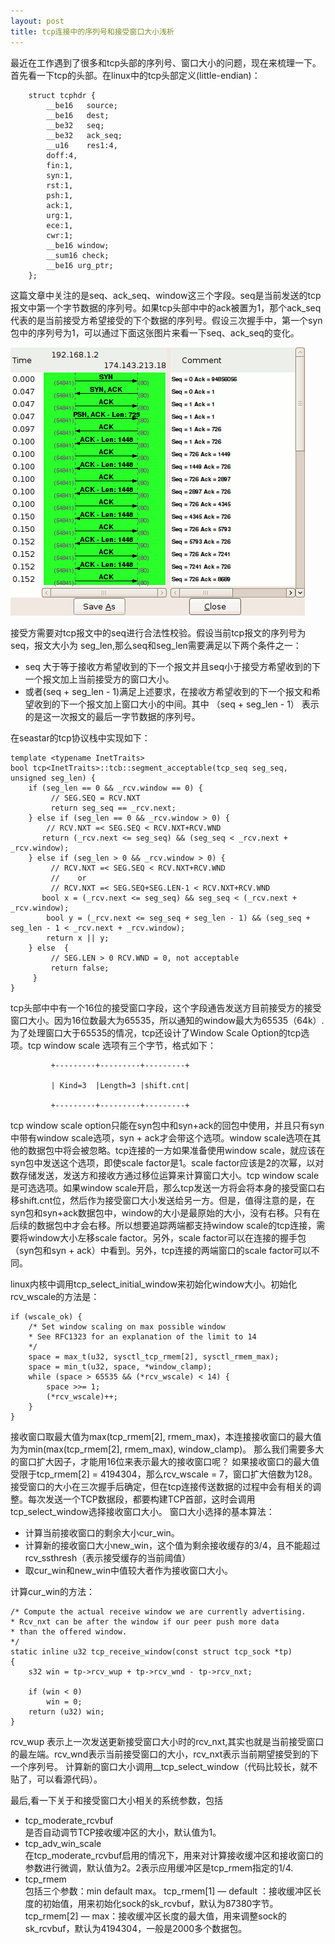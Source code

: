```yaml
---
layout: post
title: tcp连接中的序列号和接受窗口大小浅析 
---
```


最近在工作遇到了很多和tcp头部的序列号、窗口大小的问题，现在来梳理一下。  
首先看一下tcp的头部。在linux中的tcp头部定义(little-endian)：

		struct tcphdr {
		    __be16	 source;
		    __be16	 dest;
		    __be32	 seq;
		    __be32	 ack_seq;
		    __u16	 res1:4,
		    doff:4,
		    fin:1,
		    syn:1,
		    rst:1,
		    psh:1,
		    ack:1,
		    urg:1,
		    ece:1,
		    cwr:1;
		    __be16 window;
		    __sum16 check;
		    __be16 urg_ptr;
		};
		
这篇文章中关注的是seq、ack_seq、window这三个字段。seq是当前发送的tcp报文中第一个字节数据的序列号。如果tcp头部中中的ack被置为1，那个ack_seq代表的是当前接受方希望接受的下个数据的序列号。假设三次握手中，第一个syn包中的序列号为1，可以通过下面这张图片来看一下seq、ack_seq的变化。


<img src="https://raw.githubusercontent.com/hsiven/MarkdownPhotos/master/blog_4/tcp_flow_seq.png">



接受方需要对tcp报文中的seq进行合法性校验。假设当前tcp报文的序列号为seq，报文大小为 seg_len,那么seq和seg_len需要满足以下两个条件之一：

* 	seq 大于等于接收方希望收到的下一个报文并且seq小于接受方希望收到的下一个报文加上当前接受方的窗口大小。
*  或者(seq + seg_len - 1)满足上述要求，在接收方希望收到的下一个报文和希望收到的下一个报文加上窗口大小的中间。其中 （seq + seg_len - 1） 表示的是这一次报文的最后一字节数据的序列号。

在seastar的tcp协议栈中实现如下：

	template <typename InetTraits>
	bool tcp<InetTraits>::tcb::segment_acceptable(tcp_seq seg_seq, unsigned seg_len) {
        if (seg_len == 0 && _rcv.window == 0) {
     	     // SEG.SEQ = RCV.NXT
     	     return seg_seq == _rcv.next;
        } else if (seg_len == 0 && _rcv.window > 0) {
            // RCV.NXT =< SEG.SEQ < RCV.NXT+RCV.WND
           return (_rcv.next <= seg_seq) && (seg_seq < _rcv.next + _rcv.window);
        } else if (seg_len > 0 && _rcv.window > 0) {
     	     // RCV.NXT =< SEG.SEQ < RCV.NXT+RCV.WND
      	     //    or
      	     // RCV.NXT =< SEG.SEQ+SEG.LEN-1 < RCV.NXT+RCV.WND
           bool x = (_rcv.next <= seg_seq) && seg_seq < (_rcv.next + _rcv.window);
      	    bool y = (_rcv.next <= seg_seq + seg_len - 1) && (seg_seq + seg_len - 1 < _rcv.next + _rcv.window);
      	    return x || y;
        } else  {
     	     // SEG.LEN > 0 RCV.WND = 0, not acceptable
     	     return false;
   	     }
    }

  tcp头部中中有一个16位的接受窗口字段，这个字段通告发送方目前接受方的接受窗口大小。因为16位数最大为65535，所以通知的window最大为65535（64k）.为了处理窗口大于65535的情况，tcp还设计了Window Scale Option的tcp选项。tcp window scale 选项有三个字节，格式如下：
    

             +---------+---------+---------+

             | Kind=3  |Length=3 |shift.cnt|

             +---------+---------+---------+
  
tcp window scale option只能在syn包中和syn+ack的回包中使用，并且只有syn中带有window scale选项，syn + ack才会带这个选项。window scale选项在其他的数据包中将会被忽略。tcp连接的一方如果准备使用window scale，就应该在syn包中发送这个选项，即使scale factor是1。scale factor应该是2的次幂，以对数存储发送，发送方和接收方通过移位运算来计算窗口大小。tcp window scale是可选选项。如果window scale开启，那么tcp发送一方将会将本身的接受窗口右移shift.cnt位，然后作为接受窗口大小发送给另一方。但是，值得注意的是，在syn包和syn+ack数据包中，window的大小是最原始的大小，没有右移。只有在后续的数据包中才会右移。所以想要追踪两端都支持window scale的tcp连接，需要将window大小左移scale factor。另外，scale factor可以在连接的握手包（syn包和syn + ack）中看到。另外，tcp连接的两端窗口的scale factor可以不同。

linux内核中调用tcp_select_initial_window来初始化window大小。初始化rcv_wscale的方法是：
	
	if (wscale_ok) {
	    /* Set window scaling on max possible window
	    * See RFC1323 for an explanation of the limit to 14
	    */
	    space = max_t(u32, sysctl_tcp_rmem[2], sysctl_rmem_max);
	    space = min_t(u32, space, *window_clamp);
	    while (space > 65535 && (*rcv_wscale) < 14) {
		    space >>= 1;
		    (*rcv_wscale)++;
	    }
    }

接收窗口取最大值为max(tcp_rmem[2], rmem_max)，本连接接收窗口的最大值为为min(max(tcp_rmem[2], rmem_max), window_clamp)。
那么我们需要多大的窗口扩大因子，才能用16位来表示最大的接收窗口呢？
如果接收窗口的最大值受限于tcp_rmem[2] = 4194304，那么rcv_wscale = 7，窗口扩大倍数为128。  
接受窗口的大小在三次握手后确定，但在tcp连接传送数据的过程中会有相关的调整。每次发送一个TCP数据段，都要构建TCP首部，这时会调用tcp_select_window选择接收窗口大小。
窗口大小选择的基本算法：

* 计算当前接收窗口的剩余大小cur_win。
*  计算新的接收窗口大小new_win，这个值为剩余接收缓存的3/4，且不能超过rcv_ssthresh（表示接受缓存的当前阈值）
* 取cur_win和new_win中值较大者作为接收窗口大小。

计算cur_win的方法：

	/* Compute the actual receive window we are currently advertising.
 	* Rcv_nxt can be after the window if our peer push more data
 	* than the offered window.
 	*/
	static inline u32 tcp_receive_window(const struct tcp_sock *tp)
	{
	    s32 win = tp->rcv_wup + tp->rcv_wnd - tp->rcv_nxt;

	    if (win < 0)
		    win = 0;
	    return (u32) win;
	}

rcv_wup 表示上一次发送更新接受窗口大小时的rcv_nxt,其实也就是当前接受窗口的最左端。rcv_wnd表示当前接受窗口的大小，rcv_nxt表示当前期望接受到的下一个序列号。
计算新的窗口大小调用__tcp_select_window（代码比较长，就不贴了，可以看源代码）。  

最后,看一下关于和接受窗口大小相关的系统参数，包括

* tcp_moderate_rcvbuf  
是否自动调节TCP接收缓冲区的大小，默认值为1。
* tcp_adv_win_scale  
在tcp_moderate_rcvbuf启用的情况下，用来对计算接收缓冲区和接收窗口的参数进行微调，默认值为2。2表示应用缓冲区是tcp_rmem指定的1/4.
* tcp_rmem  
包括三个参数：min default max。
tcp_rmem[1] — default ：接收缓冲区长度的初始值，用来初始化sock的sk_rcvbuf，默认为87380字节。
tcp_rmem[2] — max：接收缓冲区长度的最大值，用来调整sock的sk_rcvbuf，默认为4194304，一般是2000多个数据包。 

